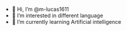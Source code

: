 - 👋 Hi, I’m @m-lucas1611
- 👀 I’m interested in different language
- 🌱 I’m currently learning Artificial intelligence

<!---
m-lucas1611/m-lucas1611 is a ✨ special ✨ repository because its `README.md` (this file) appears on your GitHub profile.
You can click the Preview link to take a look at your changes.
--->
